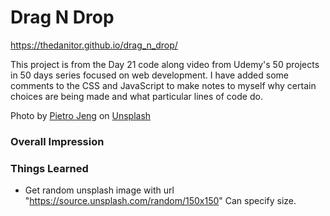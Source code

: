 # Drag N Drop

https://thedanitor.github.io/drag_n_drop/

This project is from the Day 21 code along video from Udemy's 50 projects in 50 days series focused on web development. I have added some comments to the CSS and JavaScript to make notes to myself why certain choices are being made and what particular lines of code do.

Photo by <a href="https://unsplash.com/@pietrozj?utm_source=unsplash&utm_medium=referral&utm_content=creditCopyText">Pietro Jeng</a> on <a href="/t/nature?utm_source=unsplash&utm_medium=referral&utm_content=creditCopyText">Unsplash</a>

### Overall Impression



### Things Learned

* Get random unsplash image with url "https://source.unsplash.com/random/150x150" Can specify size.